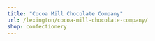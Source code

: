 ```yaml
---
title: "Cocoa Mill Chocolate Company"
url: /lexington/cocoa-mill-chocolate-company/
shop: confectionery
---
```

